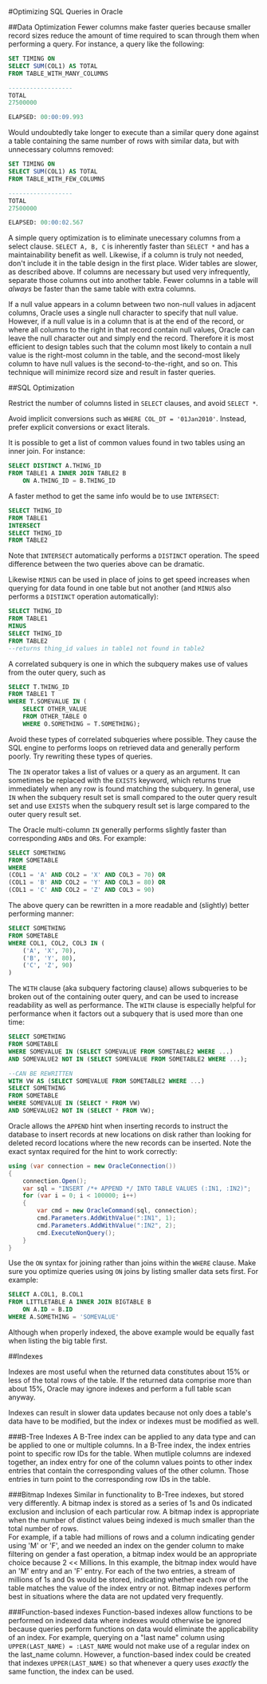 #Optimizing SQL Queries in Oracle

##Data Optimization
Fewer columns make faster queries because
smaller record sizes reduce the amount
of time required to scan through them
when performing a query.  For instance, a
query like the following:

```sql
SET TIMING ON
SELECT SUM(COL1) AS TOTAL
FROM TABLE_WITH_MANY_COLUMNS

------------------
TOTAL
27500000

ELAPSED: 00:00:09.993
```

Would undoubtedly take longer to execute 
than a similar query done against a table
containing the same number of rows with 
similar data, but with unnecessary columns
removed:

```sql
SET TIMING ON
SELECT SUM(COL1) AS TOTAL
FROM TABLE_WITH_FEW_COLUMNS

------------------
TOTAL
27500000

ELAPSED: 00:00:02.567
```

A simple query optimization is to 
eliminate unecessary columns from a
select clause.  `SELECT A, B, C` is
inherently faster than `SELECT *` and
has a maintainability benefit as well.
Likewise, if a column is truly not 
needed, don't include it in the table
design in the first place.  Wider tables
are slower, as described above.  If 
columns are necessary but used very 
infrequently, separate those columns out
into another table.  Fewer columns in 
a table will *always* be faster than 
the same table with extra columns.

If a null value appears in a column 
between two non-null values in adjacent
columns, Oracle uses a single null 
character to specify that null value.
However, if a null value is in a column that
is at the end of the record, or where all
columns to the right in that record contain
null values, Oracle can leave the null character
out and simply end the record.  Therefore 
it is most efficient to design tables such
that the column most likely to contain a 
null value is the right-most column in the 
table, and the second-most likely column to
have null values is the second-to-the-right,
and so on.  This technique will minimize
record size and result in faster queries.

##SQL Optimization

Restrict the number of columns listed in 
`SELECT` clauses, and avoid `SELECT *`.

Avoid implicit conversions such as 
`WHERE COL_DT = '01Jan2010'`.  Instead, 
prefer explicit conversions or exact literals.

It is possible to get a list of common values
found in two tables using an inner join.  For
instance:

```sql
SELECT DISTINCT A.THING_ID
FROM TABLE1 A INNER JOIN TABLE2 B
	ON A.THING_ID = B.THING_ID
```
A faster method to get the same info would be 
to use `INTERSECT`:

```sql
SELECT THING_ID
FROM TABLE1
INTERSECT
SELECT THING_ID
FROM TABLE2
```

Note that `INTERSECT` automatically performs a
`DISTINCT` operation.  The speed difference 
between the two queries above can be dramatic.

Likewise `MINUS` can be used in place of joins
to get speed increases when querying for data 
found in one table but not another (and `MINUS`
also performs a `DISTINCT` operation automatically):

```sql
SELECT THING_ID
FROM TABLE1
MINUS
SELECT THING_ID
FROM TABLE2
--returns thing_id values in table1 not found in table2
```

A correlated subquery is one in which the subquery
makes use of values from the outer query, such as

```sql
SELECT T.THING_ID
FROM TABLE1 T
WHERE T.SOMEVALUE IN (
	SELECT OTHER_VALUE
	FROM OTHER_TABLE O
	WHERE O.SOMETHING = T.SOMETHING);
```

Avoid these types of correlated subqueries where possible.
They cause the SQL engine to performs loops on retrieved
data and generally perform poorly.  Try rewriting these
types of queries.

The `IN` operator takes a list of values or a query 
as an argument.  It can sometimes be replaced with
the `EXISTS` keyword, which returns true immediately when
any row is found matching the subquery.  In general,
use `IN` when the subquery result set is small compared
to the outer query result set and use `EXISTS` when 
the subquery result set is large compared to the outer
query result set.

The Oracle multi-column `IN` generally performs slightly 
faster than corresponding `AND`s and `OR`s.  For example:

```sql
SELECT SOMETHING
FROM SOMETABLE
WHERE 
(COL1 = 'A' AND COL2 = 'X' AND COL3 = 70) OR
(COL1 = 'B' AND COL2 = 'Y' AND COL3 = 80) OR
(COL1 = 'C' AND COL2 = 'Z' AND COL3 = 90)
```

The above query can be rewritten in a more readable and
(slightly) better performing manner:

```sql
SELECT SOMETHING
FROM SOMETABLE
WHERE COL1, COL2, COL3 IN (
	('A', 'X', 70),
	('B', 'Y', 80),
	('C', 'Z', 90)
)
```

The `WITH` clause (aka subquery factoring clause)
allows subqueries to be broken out of the containing
outer query, and can be used to increase readability
as well as performance.  The `WITH` clause is especially
helpful for performance when it factors out a subquery
that is used more than one time:

```sql
SELECT SOMETHING
FROM SOMETABLE
WHERE SOMEVALUE IN (SELECT SOMEVALUE FROM SOMETABLE2 WHERE ...)
AND SOMEVALUE2 NOT IN (SELECT SOMEVALUE FROM SOMETABLE2 WHERE ...);

--CAN BE REWRITTEN
WITH VW AS (SELECT SOMEVALUE FROM SOMETABLE2 WHERE ...)
SELECT SOMETHING
FROM SOMETABLE
WHERE SOMEVALUE IN (SELECT * FROM VW)
AND SOMEVALUE2 NOT IN (SELECT * FROM VW);
```

Oracle allows the `APPEND` hint when inserting records to 
instruct the database to insert records at new locations
on disk rather than looking for deleted record locations 
where the new records can be inserted.  Note the exact
syntax required for the hint to work correctly:

```csharp
using (var connection = new OracleConnection())
{
	connection.Open();
	var sql = "INSERT /*+ APPEND */ INTO TABLE VALUES (:IN1, :IN2)";
	for (var i = 0; i < 100000; i++)
	{
		var cmd = new OracleCommand(sql, connection);
		cmd.Parameters.AddWithValue(":IN1", 1);
		cmd.Parameters.AddWithValue(":IN2", 2);
		cmd.ExecuteNonQuery();
	}
}

```

Use the `ON` syntax for joining rather than joins within
the `WHERE` clause.  Make sure you optimize queries using
`ON` joins by listing smaller data sets first.  For
example:

```sql
SELECT A.COL1, B.COL1
FROM LITTLETABLE A INNER JOIN BIGTABLE B
	ON A.ID = B.ID
WHERE A.SOMETHING = 'SOMEVALUE'
```

Although when properly indexed, the above example would be
equally fast when listing the big table first.

##Indexes

Indexes are most useful when the returned data constitutes 
about 15% or less of the total rows of the table.  If
the returned data comprise more than about 15%, Oracle
may ignore indexes and perform a full table scan anyway.

Indexes can result in slower data updates because not only
does a table's data have to be modified, but the index or 
indexes must be modified as well.

###B-Tree Indexes
A B-Tree index can be applied to any data type and can
be applied to one or multiple columns. In a B-Tree index,
the index entries point to specific row IDs for the table.
When mutliple columns are indexed together, an index entry
for one of the column values points to other index entries
that contain the corresponding values of the other column.
Those entries in turn point to the corresponding row IDs
in the table.

###Bitmap Indexes
Similar in functionality to B-Tree indexes, but stored very
differently.  A bitmap index is stored as a series of 1s and 0s
indicated exclusion and inclusion of each particular row.
A bitmap index is appropriate when the number of distinct values
being indexed is much smaller than the total number of rows.  
For example, if a table had millions of rows and a column 
indicating gender using 'M' or 'F', and we needed an index 
on the gender column to make filtering on gender a fast 
operation, a bitmap index would be an appropriate choice
because 2 << Millions.  In this example, the bitmap index would
have an 'M' entry and an 'F' entry.  For each of the two entries,
a stream of millions of 1s and 0s would be stored, indicating 
whether each row of the table matches the value of the index
entry or not.  Bitmap indexes perform best in
situations where the data are not updated very frequently.

###Function-based indexes
Function-based indexes allow functions to be performed on
indexed data where indexes would otherwise be ignored
because queries perform functions on data would eliminate
the applicability of an index.  For example, querying
on a "last name" column using `UPPER(LAST_NAME) = :LAST_NAME`
would not make use of a regular index on the last_name column.
However, a function-based index could be created that indexes
`UPPER(LAST_NAME)` so that whenever a query uses *exactly*
the same function, the index can be used.

